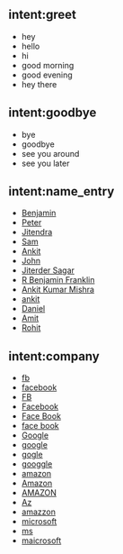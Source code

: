 ## intent:greet
- hey
- hello
- hi
- good morning
- good evening
- hey there


## intent:goodbye
- bye
- goodbye
- see you around
- see you later

<!-- ## lookup:names
import pandas as pd
df = pd.read_csv('https://query.data.world/s/k6cd3d2bwkd3c3oi3m75yix5ne7rec') -->

## intent:name_entry
- [Benjamin](name)
- [Peter](name)
- [Jitendra](name)
- [Sam](name)
- [Ankit](name)
- [John](name)
- [Jiterder Sagar](name)
- [R Benjamin Franklin](name)
- [Ankit Kumar Mishra](name)
- [ankit](name)
- [Daniel](name)
- [Amit](name)
- [Rohit](name)

## intent:company
- [fb](fb)
- [facebook](fb)
- [FB](fb)
- [Facebook](fb)
- [Face Book](fb)
- [face book](fb)
- [Google](g)
- [google](g)
- [gogle](g)
- [googgle](g)
- [amazon](az)
- [Amazon](az)
- [AMAZON](az)
- [Az](az)
- [amazzon](az)
- [microsoft](ms)
- [ms](ms)
- [maicrosoft](ms)


<!-- ## intent:google
- google
- Google

## intent:amazon
- Amazon
- amazon

## intent:microsoft
- Microsoft
- microsoft
- MS -->



<!-- ## intent:dsa
- [shuffle](choice)
- [Choose DSA](choice) -->


<!-- ## intent:email
- test@example.com

## intent:work_experience
-  -->

